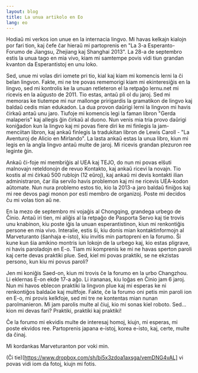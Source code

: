 ```yaml
---
layout: blog
title: La unua artikolo en Eo
lang: eo
---
```


Hodiaŭ mi verkos ion unue en la internacia lingvo. Mi havas kelkajn kialojn por fari tion, kaj ĉefe ĉar hieraŭ mi partoprenis en "La 3-a Esperanto-Forumo de Jiangsu, Zhejiang kaj Shanghai 2013". La 28-a de septembro estis la unua tago en mia vivo, kiam mi samtempe povis vidi tiun grandan kvanton da Esperantistoj en unu loko.

Sed, unue mi volas diri iomete pri tio, kial kaj kiam mi komencis lerni la ĉi belan lingvon. Fakte, mi ne tre povas rememorigi kiam mi ekinteresiĝis en la lingvo, sed mi kontrolis ke la unuan retleteron el la retpaĝo lernu.net mi ricevis en la aŭgusto de 2011. Tio estas, antaŭ pli ol du jaroj. Sed mi memoras ke tiutempe mi nur mallonge pririgardis la gramatikon de lingvo kaj baldaŭ cedis mian edukadon. La dua provon daŭrigi lerni la lingvon mi havis ĉirkaŭ antaŭ unu jaro. Tiufoje mi komencis legi la faman libron "Gerda malaperis" kaj allegis ĝin ĉirkaŭ al duono. Nun venis mia tria provo daŭrigi koniĝadon kun la lingvo kaj mi povas fiere diri ke mi finlegis la jam-menciitan libron, kaj ankaŭ finlegis la tradukitan libron de Lewis Caroll - "La Aventuroj de Alicio en Mirlando". La lasta ankaŭ estas la unua libro, kiun mi legis en la angla lingvo antaŭ multe de jaroj. Mi ricevis grandan plezuron ree leginte ĝin. 

Ankaŭ ĉi-foje mi membriĝis al UEA kaj TEJO, do nun mi povas elŝuti malnovajn reteldonojn de revuo Kontakto, kaj ankaŭ ricevi la novajn. Tio kostis al mi ĉirkaŭ 500 rublojn (12 eŭroj), kaj ankaŭ mi devis kontakti ilian administraron, ĉar ilia servilo havis problemon kaj mi ne ricevis UEA-kodon aŭtomate. Nun nura problemo estos tio, kio la 2013-a jaro baldaŭ finiĝos kaj mi ree devos pagi monon por esti membro de organizoj. Poste mi decidos ĉu mi volas tion aŭ ne.

En la mezo de septembro mi vojaĝis al Chongqing, grandega urbego de Ĉinio. Antaŭ iri tien, mi aliĝis al la retpaĝo de Pasporta Servo kaj tie trovis unu knabinon, kiu poste iĝis la unuan esperantistinon, kiun mi renkontiĝis persone en mia vivo. Interalie, estis ŝi, kiu donis mian kontaktinformojn al Marveturanto (ŝanhaja e-isto), kiu invitis min partopreni en la forumo. Ŝi kune kun ŝia amikino montris iun lokojn de la urbego kaj, kio estas pligrave, ni havis paroladojn en E-o. Tiam mi komprenis ke mi ne havas sperton paroli kaj certe devas praktiki plue. Sed, kiel mi povas praktiki, se ne ekzistas persono, kun kiu mi povus paroli?

Jen mi koniĝis Saed-on, kiun mi trovis ĉe la forumo en la urbo Changzhou. Li eklernas E-on ekde 17-a aĝo. Li irananas, kiu loĝas en Ĉinio jam 6 jaroj. Nun mi havos eblecon praktiki la lingvon plue kaj mi esperas ke ni renkontiĝos baldaŭe kaj multfoje. Fakte, ĉe la forumo oni petis min paroli ion en E-o, mi provis kelkfoje, sed mi tre ne kontentas mian nunan parolmanieron. Mi jam parolis multe al ĉiuj, kio mi sonas kiel roboto. Sed... kion mi devas fari? Praktiki, praktiki kaj praktiki!

Ĉe la forumo mi ekvidis multe de interesaj homoj, kiujn, mi esperas, mi poste ekvidos ree. Partoprenis japana e-istoj, korea e-isto, kaj, certe, multe da ĉinaj.

Mi kordankas Marveturanton por voki min. 

(Ĉi tie)[https://www.dropbox.com/sh/bi5x3zdoa1axsga/vemDNG4vAL] vi povas vidi iom da fotoj, kiujn mi fotis.